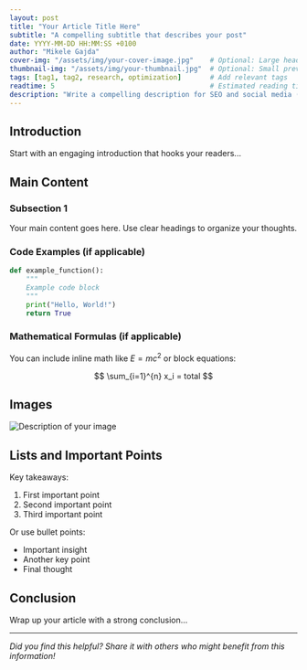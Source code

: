 ```yaml
---
layout: post
title: "Your Article Title Here"
subtitle: "A compelling subtitle that describes your post"
date: YYYY-MM-DD HH:MM:SS +0100
author: "Mikele Gajda"
cover-img: "/assets/img/your-cover-image.jpg"    # Optional: Large header image (1200x600px recommended)
thumbnail-img: "/assets/img/your-thumbnail.jpg"  # Optional: Small preview image (400x300px recommended)
tags: [tag1, tag2, research, optimization]       # Add relevant tags
readtime: 5                                      # Estimated reading time in minutes
description: "Write a compelling description for SEO and social media (150-160 characters recommended)."
---
```


<!-- 
INSTRUCTIONS FOR USING THIS TEMPLATE:

1. SAVE AS: _posts/YYYY-MM-DD-your-post-title.md
   Example: _posts/2025-01-20-optimization-algorithms.md

2. UPDATE THE FRONT MATTER:
   - Change the title and subtitle
   - Update the date (use current date/time)
   - Add your cover and thumbnail images (optional)
   - Choose relevant tags
   - Write an SEO-friendly description

3. DELETE THESE COMMENTS and start writing your content below

4. USEFUL MARKDOWN SYNTAX:
   - Headers: ## Section Title
   - Bold: **bold text**
   - Italic: *italic text*
   - Links: [link text](url)
   - Images: ![alt text](/assets/img/image.jpg)
   - Code: `inline code` or ```language for blocks
   - Lists: - item or 1. numbered item
   - Quotes: > quoted text

5. PREVIEW LOCALLY:
   Run: bundle exec jekyll serve
   View: http://localhost:4000

6. PUBLISH:
   git add . && git commit -m "Add new blog post" && git push
-->

## Introduction

Start with an engaging introduction that hooks your readers...

## Main Content

### Subsection 1

Your main content goes here. Use clear headings to organize your thoughts.

### Code Examples (if applicable)

```python
def example_function():
    """
    Example code block
    """
    print("Hello, World!")
    return True
```

### Mathematical Formulas (if applicable)

You can include inline math like $E = mc^2$ or block equations:

$$
\sum_{i=1}^{n} x_i = total
$$

## Images

![Description of your image](/assets/img/your-image.jpg)

## Lists and Important Points

Key takeaways:

1. First important point
2. Second important point
3. Third important point

Or use bullet points:

- Important insight
- Another key point
- Final thought

## Conclusion

Wrap up your article with a strong conclusion...

---

*Did you find this helpful? Share it with others who might benefit from this information!*

<!-- 
PUBLISHING CHECKLIST:
□ Updated title and front matter
□ Added relevant tags
□ Included images (if needed)
□ Tested locally
□ Checked for typos
□ Added call-to-action
□ Ready to commit and push
-->

